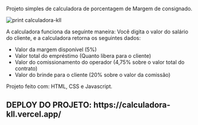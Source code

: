 Projeto simples de calculadora de porcentagem de Margem de consignado.

![print calculadora-kll](https://user-images.githubusercontent.com/72310388/120587268-6d28b200-c40b-11eb-9931-7b4919cff045.png)

A calculadora funciona da seguinte maneira: Você digita o valor do salário do cliente, e a calculadora retorna os seguintes dados:

- Valor da margem disponível (5%)
- Valor total do empréstimo (Quanto libera para o cliente)
- Valor do comissionamento do operador (4,75% sobre o valor total do contrato)
- Valor do brinde para o cliente (20% sobre o valor da comissão)

Projeto feito com: HTML, CSS e Javascript.

<h2>DEPLOY DO PROJETO: https://calculadora-kll.vercel.app/</h2>
